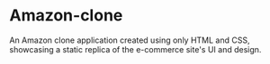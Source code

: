 # Amazon-clone
An Amazon clone application created using only HTML and CSS, showcasing a static replica of the e-commerce site's UI and design.
